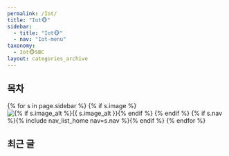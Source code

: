 ```yaml
---
permalink: /Iot/
title: "Iot🐵"
sidebar:
  - title: "Iot🐵"
  - nav: "Iot-menu"
taxonomy:
  - Iot🐵SBC
layout: categories_archive
---
```


## 목차

{% for s in page.sidebar %}
{% if s.image %}
<img src="{{ s.image | relative_url }}"
             alt="{% if s.image_alt %}{{ s.image_alt }}{% endif %}">
{% endif %}
{% if s.nav %}{% include nav_list_home nav=s.nav %}{% endif %}
{% endfor %}

## 최근 글
